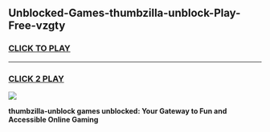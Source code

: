 
## Unblocked-Games-thumbzilla-unblock-Play-Free-vzgty
<h3>
<a href="https://premium76.site?title=thumbzilla-unblock&ref=10A">CLICK TO PLAY</a></h3>
<hr>

<h3>
<a href="https://premium76.site?title=thumbzilla-unblock&ref=10A">CLICK 2 PLAY</a>
  
</h3>

<a href="https://premium76.site?title=thumbzilla-unblock&ref=10A"><img src="https://clearcache.store/games.png"></a>


**thumbzilla-unblock games unblocked: Your Gateway to Fun and Accessible Online Gaming**
